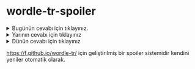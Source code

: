 # wordle-tr-spoiler

<details>
  <summary>Bugünün cevabı için tıklayınız.</summary>
  <br>
    <b> tariz </b>
</details>

<details>
  <summary>Yarının cevabı için tıklayınız</summary>
  <br>
   <b> sekil </b>
</details>

<details>
  <summary>Dünün cevabı için tıklayınız </summary>
  <br>
  <b> sorum </b>
</details>

https://f.github.io/wordle-tr/ için geliştirilmiş bir spoiler sistemidir kendini yeniler otomatik olarak.

